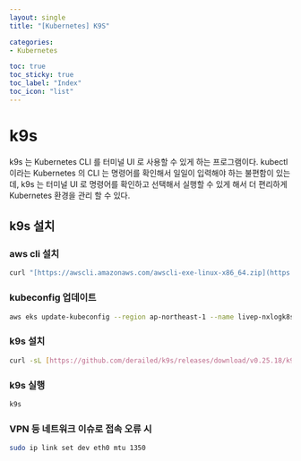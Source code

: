 ```yaml
---
layout: single
title: "[Kubernetes] K9S"

categories:
- Kubernetes

toc: true
toc_sticky: true
toc_label: "Index"
toc_icon: "list"
---
```


# k9s

k9s 는 Kubernetes CLI 를 터미널 UI 로 사용할 수 있게 하는 프로그램이다.
kubectl 이라는 Kubernetes 의 CLI 는 명령어를 확인해서 일일이 입력해야 하는 불편함이 있는데,
k9s 는 터미널 UI 로 명령어를 확인하고 선택해서 실행할 수 있게 해서 더 편리하게 Kubernetes 환경을 관리 할 수 있다.

## k9s 설치
### aws cli 설치

```bash
curl "[https://awscli.amazonaws.com/awscli-exe-linux-x86_64.zip](https://awscli.amazonaws.com/awscli-exe-linux-x86_64.zip)" -o "awscliv2.zip"unzip awscliv2.zipsudo ./aws/install
```

### kubeconfig 업데이트

```bash
aws eks update-kubeconfig --region ap-northeast-1 --name livep-nxlogk8s-cluster
```

### k9s 설치

```bash
curl -sL [https://github.com/derailed/k9s/releases/download/v0.25.18/k9s_Linux_x86_64.tar.gz](https://github.com/derailed/k9s/releases/download/v0.25.18/k9s_Linux_x86_64.tar.gz) | sudo tar xfz - -C /usr/local/bin k9s
```

### k9s 실행

```bash
k9s
```

### VPN 등 네트워크 이슈로 접속 오류 시

```bash
sudo ip link set dev eth0 mtu 1350
```